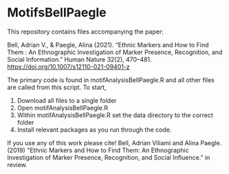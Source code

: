 # MotifsBellPaegle
This repository contains files accompanying the paper:

Bell, Adrian V., & Paegle, Alina (2021). “Ethnic Markers and How to Find Them : An Ethnographic Investigation of Marker Presence, Recognition, and Social Information.” Human Nature 32(2), 470–481. https://doi.org/10.1007/s12110-021-09401-z

The primary code is found in motifAnalysisBellPaegle.R and all other files are called from this script. To start, 
1. Download all files to a single folder
2. Open motifAnalysisBellPaegle.R
3. Within motifAnalysisBellPaegle.R set the data directory to the correct folder
4. Install relevant packages as you run through the code.

If you use any of this work please cite!
Bell, Adrian Viliami and Alina Paegle.(2019) "Ethnic Markers and How to Find Them: An Ethnographic Investigation of Marker Presence, Recognition, and Social Influence." in review.
